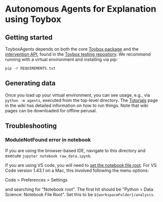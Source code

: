# Autonomous Agents for Explanation using Toybox

## Getting started

ToyboxAgents depends on both the core [Toybox package](https://github.com/toybox-rs/toybox-rs) and the [intervention API](https://github.com/toybox-rs/Toybox/tree/master/toybox/interventions), found in the [Toybox testing repository](https://github.com/toybox-rs/Toybox). We recommend running with a virtual environment and installing via pip:

`pip -r REQUIREMENTS.txt`

## Generating data

Once you load up your virtual environment, you can see usage, e.g., via `python -m agents`, executed from the top-level directory. The [Tutorials](https://github.com/KDL-umass/ToyboxAgents/wiki/Tutorials) page in the wiki has detailed information on how to run things. Note that wiki pages can be downloaded for offline perusal.


## Troubleshooting

### ModuleNotFound error in notebook
If you are using the browser-based IDE, navigate to this directory and execute `jupyter notebook raw_data.ipynb`.

If you are using VS code, you will need to [set the notebook file root](https://stackoverflow.com/questions/55491046/how-to-set-the-running-file-path-of-jupyter-in-vscode/55500191#55500191). For VS Code version 1.43.1 on a Mac, this involved following the menu options:

Code > Preferences > Settings

and searching for "Notebook root". The first hit should be "Python > Data Science: Notebook File Root". Set this to be `${workspaceFolder}/analysis`.
